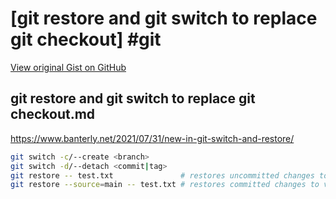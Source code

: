 # [git restore and git switch to replace git checkout] #git

[View original Gist on GitHub](https://gist.github.com/Integralist/38c5c64704649231515129743b1e4033)

## git restore and git switch to replace git checkout.md

https://www.banterly.net/2021/07/31/new-in-git-switch-and-restore/

```bash
git switch -c/--create <branch>
git switch -d/--detach <commit|tag>
git restore -- test.txt               # restores uncommitted changes to indexed version in the current branch.
git restore --source=main -- test.txt # restores committed changes to version from the specified source (branch, tag or commit).
```

